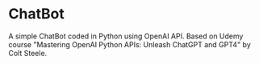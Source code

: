 # ChatBot
A simple ChatBot coded in Python using OpenAI API. 
Based on Udemy course "Mastering OpenAI Python APIs: Unleash ChatGPT and GPT4" by Colt Steele.
